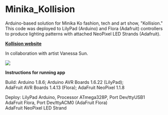 # Minika_Kollision
<p>Arduino-based solution for Minika Ko fashion, tech and art show, "Kollision."<br> 
This code was deployed to LilyPad (Arduino) and Flora (Adafruit) controllers<br>
to produce lighting patterns with attached NeoPixel LED Strands (Adafruit).</p>

<p><strong><a href="https://www.minikako.com/kollision">Kollision website</a></strong></p>

<p>In collaboration with artist Vanessa Sun.</p>

<p><img src="https://static1.squarespace.com/static/55f89062e4b0eb0e544148bc/t/5c452eb988251ba079651ab9/1548037848144/minika-ko-kollision-2019.jpg?format=2500w">

<p><strong>Instructions for running app</strong></p>
<p>Build: Arduino 1.8.6; Arduino AVR Boards 1.6.22 (LilyPad);<br>
          AdaFruit AVR Boards 1.4.13 (Flora); AdaFruit NeoPixel 1.1.8</p>
<p>Deploy: LilyPad Arduino, Processor ATmega328P, Port Dev/ttyUSB1<br>
          AdaFruit Flora, Port Dev/ttyACM0 (AdaFruit Flora)<br>
          AdaFruit NeoPixel LED Strand</p>
